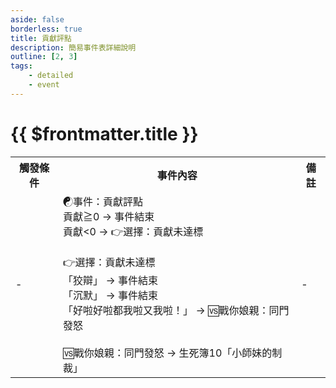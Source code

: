 ```yaml
---
aside: false
borderless: true
title: 貢獻評點
description: 簡易事件表詳細說明
outline: [2, 3]
tags:
    - detailed
    - event
---
```


# {{ $frontmatter.title }}

<Table class="timeline-table">
    <tr class="timeline-header">
        <th>觸發條件</th>
        <th>事件內容</th>
        <th>備註</th>
    </tr>
	<tr>
		<td>-</td>
		<td>
			<span title="貢獻-50">☯事件：貢獻評點</span> <br>
			<span title="向心+10、心相+15">貢獻≧0 → 事件結束</span> <br>
			<span title="向心-5、唐中翎-1、心相-20">貢獻<0 → 👉選擇：貢獻未達標</span> <br>
			<br>
			👉選擇：貢獻未達標<br>
			<span title="道德-1、處世-2、嘴力+1">「狡辯」 → 事件結束</span> <br>
			<span title="性情-1、唐中翎-2">「沉默」 → 事件結束</span> <br>
			<span title="道德<40可觸發">「好啦好啦都我啦又我啦！」 → 🆚戰你娘親：同門發怒</span> <br>	
			<br>
			🆚戰你娘親：同門發怒 → 生死簿10「小師妹的制裁」<br>
		</td>
		<td>-</td>
	</tr>
</table>
